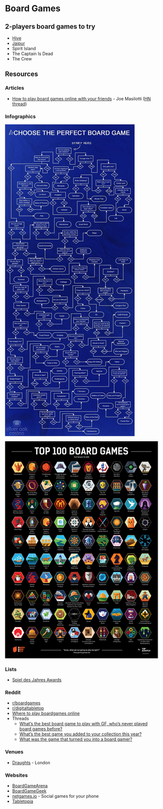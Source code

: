 # Board Games

## 2-players board games to try

* [Hive](https://www.boardgamearena.com/gamepanel?game=hive)
* [Jaipur](https://www.boardgamearena.com/gamepanel?game=jaipur)
* Spirit Island
* The Captain Is Dead
* The Crew

## Resources

### Articles

* [How to play board games online with your friends](https://masilotti.com/play-board-games-online/) - Joe Masilotti ([HN thread](https://news.ycombinator.com/item?id=22967716))

### Infographics

![How To Choose The Perfect Board Game](../.gitbook/assets/7kcoaut8vky41.jpg)

![Top 100 Board Games](<../.gitbook/assets/immagine (3).png>)

### Lists

* [Spiel des Jahres Awards](https://www.wikiwand.com/en/Spiel_des_Jahres)

### Reddit

* [r/boardgames](https://www.reddit.com/r/boardgames/)
* [r/digitaltabletop](https://www.reddit.com/r/digitaltabletop/)
* [Where to play boardgames online](https://www.reddit.com/r/boardgames/wiki/play_online)
* Threads
  * [What’s the best board game to play with GF, who’s never played board games before?](https://www.reddit.com/r/boardgames/comments/q9azxj/whats_the_best_board_game_to_play_with_gf_whos/)
  * [What’s the best game you added to your collection this year?](https://www.reddit.com/r/boardgames/comments/ko2i2p/whats_the_best_game_you_added_to_your_collection/)
  * [What was the game that turned you into a board gamer?](https://www.reddit.com/r/boardgames/comments/lq6r38/what_was_the_game_that_turned_you_into_a_board/)

### Venues

* [Draughts](https://www.draughtslondon.com) - London

### Websites

* [BoardGameArena](https://boardgamearena.com)
* [BoardGameGeek](https://boardgamegeek.com)
* [netgames.io](https://netgames.io/games/) - Social games for your phone
* [Tabletopia](https://tabletopia.com)

